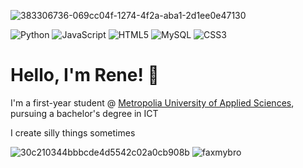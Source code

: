 ![383306736-069cc04f-1274-4f2a-aba1-2d1ee0e47130](https://github.com/user-attachments/assets/b6e6dec4-2516-4c9c-82d2-397e77a42096)



![Python](https://img.shields.io/badge/python-3670A0?style=for-the-badge&logo=python&logoColor=ffdd54) ![JavaScript](https://img.shields.io/badge/javascript-%23323330.svg?style=for-the-badge&logo=javascript&logoColor=%23F7DF1E) ![HTML5](https://img.shields.io/badge/html5-%23E34F26.svg?style=for-the-badge&logo=html5&logoColor=white) ![MySQL](https://img.shields.io/badge/mysql-4479A1.svg?style=for-the-badge&logo=mysql&logoColor=white) ![CSS3](https://img.shields.io/badge/css3-%231572B6.svg?style=for-the-badge&logo=css3&logoColor=white)

# Hello, I'm Rene! 🐊
I'm a first-year student @ [Metropolia University of Applied Sciences](https://www.metropolia.fi/en), pursuing a bachelor's degree in ICT

I create silly things sometimes

![30c210344bbbcde4d5542c02a0cb908b](https://github.com/user-attachments/assets/1105ef68-4576-49b2-9f0c-60c7906b0436)
![faxmybro](https://github.com/user-attachments/assets/2ed81b77-3ccb-4941-ae0b-bcf0d7bbf46f)

